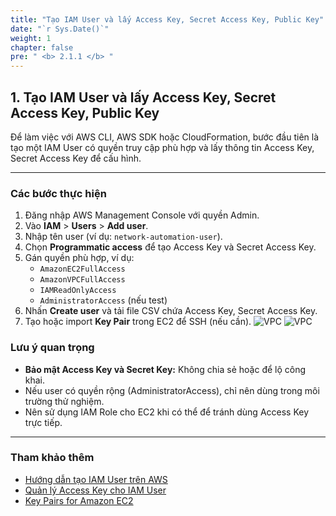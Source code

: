 ```yaml
---
title: "Tạo IAM User và lấy Access Key, Secret Access Key, Public Key"
date: "`r Sys.Date()`"
weight: 1
chapter: false
pre: " <b> 2.1.1 </b> "
---
```


## 1. Tạo IAM User và lấy Access Key, Secret Access Key, Public Key

Để làm việc với AWS CLI, AWS SDK hoặc CloudFormation, bước đầu tiên là tạo một IAM User có quyền truy cập phù hợp và lấy thông tin Access Key, Secret Access Key để cấu hình.

---

### Các bước thực hiện

1. Đăng nhập AWS Management Console với quyền Admin.  
2. Vào **IAM** > **Users** > **Add user**.  
3. Nhập tên user (ví dụ: `network-automation-user`).  
4. Chọn **Programmatic access** để tạo Access Key và Secret Access Key.  
5. Gán quyền phù hợp, ví dụ:  
   - `AmazonEC2FullAccess`  
   - `AmazonVPCFullAccess`  
   - `IAMReadOnlyAccess`  
   - `AdministratorAccess` (nếu test)  
6. Nhấn **Create user** và tải file CSV chứa Access Key, Secret Access Key.  
7. Tạo hoặc import **Key Pair** trong EC2 để SSH (nếu cần). 
![VPC](/images/2.prerequisite/2.1.png) 
![VPC](/images/2.prerequisite/2.2.png)

### Lưu ý quan trọng

- **Bảo mật Access Key và Secret Key:** Không chia sẻ hoặc để lộ công khai.
- Nếu user có quyền rộng (AdministratorAccess), chỉ nên dùng trong môi trường thử nghiệm.
- Nên sử dụng IAM Role cho EC2 khi có thể để tránh dùng Access Key trực tiếp.

---

### Tham khảo thêm

- [Hướng dẫn tạo IAM User trên AWS](https://000002.awsstudygroup.com/vi/)
- [Quản lý Access Key cho IAM User](https://docs.aws.amazon.com/IAM/latest/UserGuide/id_credentials_access-keys.html)
- [Key Pairs for Amazon EC2](https://docs.aws.amazon.com/AWSEC2/latest/UserGuide/ec2-key-pairs.html)
